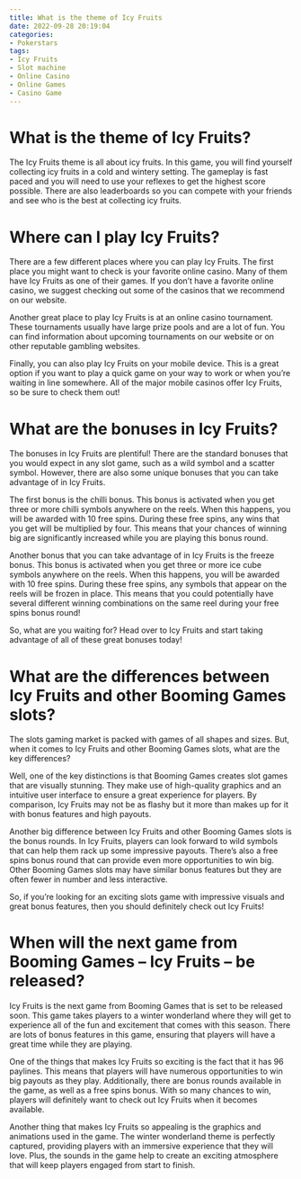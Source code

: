 ```yaml
---
title: What is the theme of Icy Fruits
date: 2022-09-28 20:19:04
categories:
- Pokerstars
tags:
- Icy Fruits
- Slot machine
- Online Casino
- Online Games
- Casino Game
---
```



#  What is the theme of Icy Fruits?

The Icy Fruits theme is all about icy fruits. In this game, you will find yourself collecting icy fruits in a cold and wintery setting. The gameplay is fast paced and you will need to use your reflexes to get the highest score possible. There are also leaderboards so you can compete with your friends and see who is the best at collecting icy fruits.

#  Where can I play Icy Fruits?

There are a few different places where you can play Icy Fruits. The first place you might want to check is your favorite online casino. Many of them have Icy Fruits as one of their games. If you don’t have a favorite online casino, we suggest checking out some of the casinos that we recommend on our website.

Another great place to play Icy Fruits is at an online casino tournament. These tournaments usually have large prize pools and are a lot of fun. You can find information about upcoming tournaments on our website or on other reputable gambling websites.

Finally, you can also play Icy Fruits on your mobile device. This is a great option if you want to play a quick game on your way to work or when you’re waiting in line somewhere. All of the major mobile casinos offer Icy Fruits, so be sure to check them out!

#  What are the bonuses in Icy Fruits?

The bonuses in Icy Fruits are plentiful! There are the standard bonuses that you would expect in any slot game, such as a wild symbol and a scatter symbol. However, there are also some unique bonuses that you can take advantage of in Icy Fruits.

The first bonus is the chilli bonus. This bonus is activated when you get three or more chilli symbols anywhere on the reels. When this happens, you will be awarded with 10 free spins. During these free spins, any wins that you get will be multiplied by four. This means that your chances of winning big are significantly increased while you are playing this bonus round.

Another bonus that you can take advantage of in Icy Fruits is the freeze bonus. This bonus is activated when you get three or more ice cube symbols anywhere on the reels. When this happens, you will be awarded with 10 free spins. During these free spins, any symbols that appear on the reels will be frozen in place. This means that you could potentially have several different winning combinations on the same reel during your free spins bonus round!

So, what are you waiting for? Head over to Icy Fruits and start taking advantage of all of these great bonuses today!

#  What are the differences between Icy Fruits and other Booming Games slots?

The slots gaming market is packed with games of all shapes and sizes. But, when it comes to Icy Fruits and other Booming Games slots, what are the key differences?

Well, one of the key distinctions is that Booming Games creates slot games that are visually stunning. They make use of high-quality graphics and an intuitive user interface to ensure a great experience for players. By comparison, Icy Fruits may not be as flashy but it more than makes up for it with bonus features and high payouts.

Another big difference between Icy Fruits and other Booming Games slots is the bonus rounds. In Icy Fruits, players can look forward to wild symbols that can help them rack up some impressive payouts. There’s also a free spins bonus round that can provide even more opportunities to win big. Other Booming Games slots may have similar bonus features but they are often fewer in number and less interactive.

So, if you’re looking for an exciting slots game with impressive visuals and great bonus features, then you should definitely check out Icy Fruits!

#  When will the next game from Booming Games – Icy Fruits – be released?

Icy Fruits is the next game from Booming Games that is set to be released soon. This game takes players to a winter wonderland where they will get to experience all of the fun and excitement that comes with this season. There are lots of bonus features in this game, ensuring that players will have a great time while they are playing.

One of the things that makes Icy Fruits so exciting is the fact that it has 96 paylines. This means that players will have numerous opportunities to win big payouts as they play. Additionally, there are bonus rounds available in the game, as well as a free spins bonus. With so many chances to win, players will definitely want to check out Icy Fruits when it becomes available.

Another thing that makes Icy Fruits so appealing is the graphics and animations used in the game. The winter wonderland theme is perfectly captured, providing players with an immersive experience that they will love. Plus, the sounds in the game help to create an exciting atmosphere that will keep players engaged from start to finish.